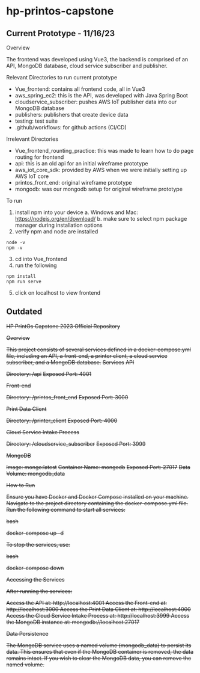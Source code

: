 # hp-printos-capstone

## Current Prototype - 11/16/23

Overview

The frontend was developed using Vue3, the backend is comprised of an API, MongoDB database, cloud service subscriber and publisher.

Relevant Directories to run current prototype

- Vue_frontend: contains all frontend code, all in Vue3
- aws_spring_ec2: this is the API, was developed with Java Spring Boot
- cloudservice_subscriber: pushes AWS IoT publisher data into our MongoDB database
- publishers: publishers that create device data
- testing: test suite
- .github/workflows: for github actions (CI/CD)

Irrelevant Directories

- Vue_frontend_rounting_practice: this was made to learn how to do page routing for frontend
- api: this is an old api for an initial wireframe prototype
- aws_iot_core_sdk: provided by AWS when we were initially setting up AWS IoT core
- printos_front_end: original wireframe prototype
- mongodb: was our mongodb setup for original wireframe prototype

To run

1. install npm into your device
   a. Windows and Mac: https://nodejs.org/en/download/
   b. make sure to select npm package manager during installation options
2. verify npm and node are installed

```
node -v
npm -v
```

3. cd into Vue_frontend
4. run the following

```
npm install
npm run serve
```

5. click on localhost to view frontend

## Outdated

~~HP PrintOs Capstone 2023 Official Repository~~

~~Overview~~

~~This project consists of several services defined in a docker-compose.yml file, including an API, a front-end, a printer client, a cloud service subscriber, and a MongoDB database.~~
~~Services~~
~~API~~

   ~~Directory: /api~~
    ~~Exposed Port: 4001~~

~~Front-end~~

   ~~Directory: /printos_front_end~~
    ~~Exposed Port: 3000~~

~~Print Data Client~~

   ~~Directory: /printer_client~~
    ~~Exposed Port: 4000~~

~~Cloud Service Intake Process~~

   ~~Directory: /cloudservice_subscriber~~
    ~~Exposed Port: 3999~~

~~MongoDB~~

   ~~Image: mongo:latest~~
    ~~Container Name: mongodb~~
    ~~Exposed Port: 27017~~
    ~~Data Volume: mongodb_data~~

~~How to Run~~

   ~~Ensure you have Docker and Docker Compose installed on your machine.~~
    ~~Navigate to the project directory containing the docker-compose.yml file.~~
    ~~Run the following command to start all services:~~

 ~~bash~~

~~docker-compose up -d~~

~~To stop the services, use:~~

~~bash~~

   ~~docker-compose down~~

~~Accessing the Services~~

~~After running the services:~~

   ~~Access the API at: http://localhost:4001
    Access the Front-end at: http://localhost:3000
    Access the Print Data Client at: http://localhost:4000
    Access the Cloud Service Intake Process at: http://localhost:3999
    Access the MongoDB instance at: mongodb://localhost:27017~~

~~Data Persistence~~

~~The MongoDB service uses a named volume (mongodb_data) to persist its data. This ensures that even if the MongoDB container is removed, the data remains intact. If you wish to clear the MongoDB data, you can remove the named volume.~~

